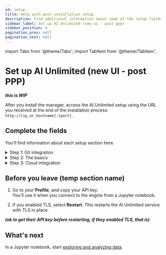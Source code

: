 ```yaml
---
id: setup
title: Help with post-installation setup
description: Find additional information about some of the setup fields.
sidebar_label: Set up AI Unlimited (new ui - post ppp)
sidebar_position: 4
pagination_prev: null
pagination_next: null
---
```



import Tabs from '@theme/Tabs';
import TabItem from '@theme/TabItem';


# Set up AI Unlimited (new UI - post PPP)

***this is WIP***

After you install the manager, access the AI Unlimited setup using the URL you received at the end of the installation process: `http://[ip_or_hostname]:[port]`. 


## Complete the fields

You'll find information about each setup section here.

<details>

<summary>Step 1: Git integration</summary>

**OAuth app**

An OAuth app allows a user to grant access to their account on one website or service to their account on another, without sharing their password. 

AI Unlimited uses your [OAuth app](/docs/advanced/git-requirements#oauth.md) to authorize access to your GitHub or GitLab account. This allows AI Unlimited to store user and project information there. 

Selecting **Authenticate** establishes this access and returns you to the setup.

<Tabs>
<TabItem value="gitlab" label="GitLab">

**Group access**

Two groups in your GitLab account can help with user and repository management and access control. 

Any member of the **authorizing group** can sign in to the AI Unlimited manager with their GitLab credentials and authentiate themselves. ***If they don't put a group here, can any GitLab account user sign in and authenticate?***

The **repository group** is the group in which all AI Unlimited project repositories are stored. ***What happens if they don't use this field?***

</TabItem>

<TabItem value="github" label="GitHub">

**Organization access**

Two organizations in your GitHub account can help with user and repository management and access control. 

Any member of the **authorizing organization** can sign in to the AI Unlimited manager with their GitHub credentials and authentiate themselves. **If they don't put a group here, can any GitLab account user sign in and authenticate?***

The **repository organization** is the organizaion in which all AI Unlimited project repositories are stored. ***What happens if they don't use this field?***

</TabItem>
</Tabs>

</details>


<details>

<summary>Step 2: The basics</summary>

**TLS**

Use [Transport Layer Security (TLS)](/docs/glossary.md#glo-tls) to secure connections to the AI Unlimited service and safeguard your data in transit.


**Certificates**

If you have a certificate issued by a trusted Certificate Authority (CA), you can provide it and its key. You'll be responsible for managing the certificate lifecycle, including renewal and validation. If you have specific requirements or need more control over your certificates, bringing your own is a good option.

Or use a Teradata system-generated certificate. It automatically renews before it expires.

</details>


<details>

<summary>Step 3: Cloud integration</summary>

You can modify cloud integration parameters ***(which ones?)*** from a Jupyter notebook when you connect to the AI Unlimited engine. 

<Tabs>
<TabItem value="aws1" label="AWS">

**IAM role**

If AI Unlimited creates the [IAM role](https://docs.aws.amazon.com/IAM/latest/UserGuide/id_roles_create.html), it creates it for the AWS [cluster](/docs/glossary.md#glo-cluster) that deploys the engine&mdash;each time you deploy the engine. If your organization creates the role, it must be broad enough to include all the clusters that might deploy the engine.

***This content should probably link to the Create Role topic, which refers to the policy. But on the figma, looks like there's a plan to add a copy icon for the policy. right on the UI. Revisit after working on the AWS role topic.***

</TabItem>

<TabItem value="azure" label="Azure">

</TabItem>
</Tabs>

**Network type**

Public or Private refers to how AI Unlimited should communicate with the engine. The engine might have a public IP address, a private IP address, or both. Indicate the type of IP address to which AI Unlimited should connect.

</details>


## Before you leave (temp section name)

1. Go to your **Profile**, and copy your API key.<br />
You'll use it when you connect to the engine from a Jupyter notebook.

2. If you enabled TLS, select **Restart**. This restarts the AI Unlimited service with TLS in place.

***(ok to get their API key before restarting, if they enabled TLS, that is)***


## What's next

In a Jupyter notebook, start [exploring and analyzing data](/docs/explore-and-analyze-data/).
